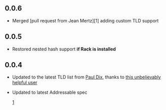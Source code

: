 ## 0.0.6
* Merged [pull request from Jean Mertz][1] adding custom TLD support

## 0.0.5
* Restored nested hash support **if Rack is installed**

## 0.0.4
* Updated to the latest TLD list from [Paul Dix](https://github.com/pauldix), thanks to [this unbelievably helpful user](https://github.com/flipsasser/addressabler/issues/1)
* Updated to latest Addressable spec

  [1](https://github.com/flipsasser/addressabler/pull/2)
